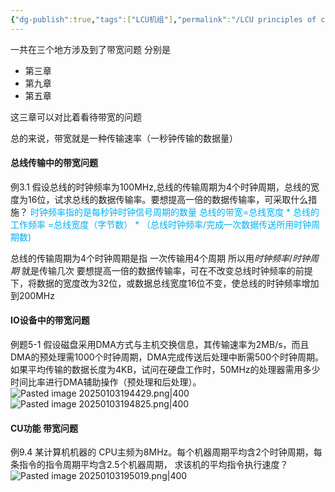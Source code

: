 ```yaml
---
{"dg-publish":true,"tags":["LCU机组"],"permalink":"/LCU principles of computer composition/专题六：带宽类问题/","dgPassFrontmatter":true,"noteIcon":""}
---
```



一共在三个地方涉及到了带宽问题 分别是
- 第三章
- 第九章
- 第五章

这三章可以对比着看待带宽的问题

总的来说，带宽就是一种传输速率（一秒钟传输的数据量）

#### 总线传输中的带宽问题
例3.1 假设总线的时钟频率为100MHz,总线的传输周期为4个时钟周期，总线的宽度为16位，试求总线的数据传输率。要想提高一倍的数据传输率，可采取什么措施？
<font color="#00b0f0">时钟频率指的是每秒钟时钟信号周期的数量</font>
<font color="#00b0f0">总线的带宽=总线宽度 * 总线的工作频率</font>
<font color="#00b0f0">  =总线宽度（字节数） * （总线时钟频率/完成一次数据传送所用时钟周期数)</font>

总线的传输周期为4个时钟周期是指 一次传输用4个周期
所以用$时钟频率/时钟周期$ 就是传输几次
要想提高一倍的数据传输率，可在不改变总线时钟频率的前提下，将数据的宽度改为32位，或数据总线宽度16位不变，使总线的时钟频率增加到200MHz      

#### IO设备中的带宽问题
例题5-1  假设磁盘采用DMA方式与主机交换信息，其传输速率为2MB/s，而且DMA的预处理需1000个时钟周期，DMA完成传送后处理中断需500个时钟周期。如果平均传输的数据长度为4KB，试问在硬盘工作时，50MHz的处理器需用多少时间比率进行DMA辅助操作（预处理和后处理）。
![Pasted image 20250103194429.png|400](/img/user/accessory/Pasted%20image%2020250103194429.png)
![Pasted image 20250103194825.png|400](/img/user/accessory/Pasted%20image%2020250103194825.png)


#### CU功能   带宽问题
例9.4 某计算机机器的 CPU主频为8MHz。每个机器周期平均含2个时钟周期，每条指令的指令周期平均含2.5个机器周期，  求该机的平均指令执行速度？
![Pasted image 20250103195019.png|400](/img/user/accessory/Pasted%20image%2020250103195019.png)


